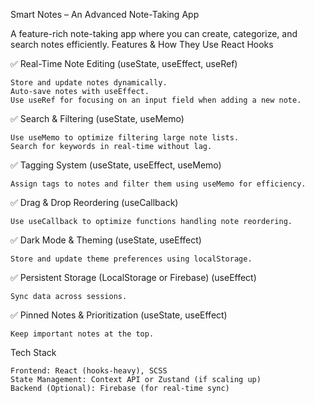 Smart Notes – An Advanced Note-Taking App

A feature-rich note-taking app where you can create, categorize, and search notes efficiently.
Features & How They Use React Hooks

✅ Real-Time Note Editing (useState, useEffect, useRef)

    Store and update notes dynamically.
    Auto-save notes with useEffect.
    Use useRef for focusing on an input field when adding a new note.

✅ Search & Filtering (useState, useMemo)

    Use useMemo to optimize filtering large note lists.
    Search for keywords in real-time without lag.

✅ Tagging System (useState, useEffect, useMemo)

    Assign tags to notes and filter them using useMemo for efficiency.

✅ Drag & Drop Reordering (useCallback)

    Use useCallback to optimize functions handling note reordering.

✅ Dark Mode & Theming (useState, useEffect)

    Store and update theme preferences using localStorage.

✅ Persistent Storage (LocalStorage or Firebase) (useEffect)

    Sync data across sessions.

✅ Pinned Notes & Prioritization (useState, useEffect)

    Keep important notes at the top.

Tech Stack

    Frontend: React (hooks-heavy), SCSS
    State Management: Context API or Zustand (if scaling up)
    Backend (Optional): Firebase (for real-time sync)
